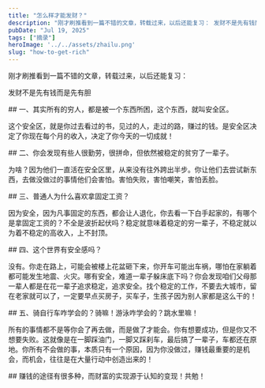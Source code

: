 ```yaml
---
title: "怎么样才能发财？"
description: "刚才刷推看到一篇不错的文章，转载过来，以后还能复习： 发财不是先有钱而是先有胆 ## 一、其实所有的穷人，都是 [&hellip;]"
pubDate: "Jul 19, 2025"
tags: ["摘录"]
heroImage: '../../assets/zhailu.png'
slug: "how-to-get-rich"
---
```


刚才刷推看到一篇不错的文章，转载过来，以后还能复习：

发财不是先有钱而是先有胆

\## 一、其实所有的穷人，都是被一个东西所困，这个东西，就叫安全区。

这个安全区，就是你过去看过的书，见过的人，走过的路，赚过的钱。是安全区决定了你现在每个月的收入，决定了你今天的一切成就！

\## 二、你会发现有些人很勤劳，很拼命，但依然被稳定的贫穷了一辈子。

为啥？因为他们一直活在安全区里，从来没有往外跨出半步。你让他们去尝试新东西，去做没做过的事情他们会害怕。害怕失败，害怕嘲笑，害怕丢脸。

\## 三、普通人为什么喜欢拿固定工资？

因为安全，因为凡事固定的东西，都会让人退化，你去看一下白手起家的，有哪个是拿固定工资的？不全是波折起伏吗？稳定就意味着稳定的穷一辈子，不稳定就以为着不稳定的高收入，上不封顶。

\## 四、这个世界有安全感吗？

没有。你走在路上，可能会被楼上花盆砸下来，你开车可能出车祸，哪怕在家躺着都可能发生地震、火灾。哪有安全，难道一辈子躲床底下吗？你会发现咱们父母那一辈人都是在花一辈子追求稳定，追求安全。找个稳定的工作，不要去大城市，留在老家就可以了，一定要早点买房子，买车子，生孩子因为别人家都是这么干的！

\## 五、骑自行车咋学会的？骑嘛！游泳咋学会的？跳水里嘛！

所有的事情都不是等你会了再去做，而是做了才能会。你有想要成功，但是你又不想要失败。这就像是在一脚踩油门，一脚又踩刹车，最后搞了一辈子，车都还在原地。你所有不会做的事，本质只有一个原因，因为你没做过，赚钱最重要的是机会，而机会，往往是在大量行动中创造出来的！

\## 赚钱的途径有很多种，而财富的实现源于认知的变现！共勉！